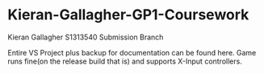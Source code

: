 # Kieran-Gallagher-GP1-Coursework
Kieran Gallagher S1313540
Submission Branch

Entire VS Project plus backup for documentation can be found here.
Game runs fine(on the release build that is) and supports X-Input controllers.

